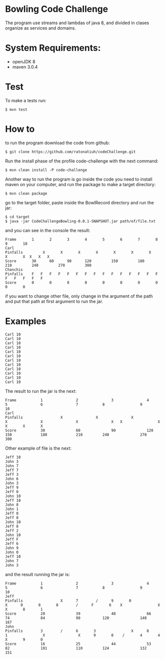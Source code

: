 # Bowling Code Challenge



The program use streams and lambdas of java 8, and divided in clases organize as services and domains.

# System Requirements:

- openJDK 8
- maven 3.0.4

# Test

To make a tests run:

```
$ mvn test
```
# How to

to run the program download the code from github:

```
$ git clone https://github.com/ratonatiuh/codeChallenge.git
```

Run the install phase of the profile code-challenge with the next command:

```
$ mvn clean install -P code-challenge
```

Another way to run the program is go inside the code you need to install maven on your computer, and run the package to make a target directory:

```
$ mvn clean package
```

go to the target folder, paste inside the BowlRecord directory and run the jar:
 
```
$ cd target
$ java -jar CodeChallengeBowling-0.0.1-SNAPSHOT.jar path/of/file.txt
```

and you can see in the console the result:

```
Frame 	 	1 	 	2 	 	3 	 	4 	 	5 	 	6 	 	7 	 	8 	 	9 	 	10 	 	
Carl
Pinfalls 		 X 		 X 		 X 		 X 		 X 		 X 		 X 		 X 		 X 	X 	X 	X 	
Score 	 	30 	 	60 	 	90 	 	120 	 	150 	 	180 	 	210 	 	240 	 	270 	 	300
Chanchis
Pinfalls 	F 	F 	F 	F 	F 	F 	F 	F 	F 	F 	F 	F 	F 	F 	F 	F 	F 	F 	F 	F 
Score 	 	0 	 	0 	 	0 	 	0 	 	0 	 	0 	 	0 	 	0 	 	0 	 	0

```

if you want to change other file,  only change in the argument of the path and put that path at first argument to run the jar.

# Examples

```
Carl 10
Carl 10
Carl 10
Carl 10
Carl 10
Carl 10
Carl 10
Carl 10
Carl 10
Carl 10
Carl 10
Carl 10
```
The result to run the jar is the next:

```
Frame           1               2               3               4               5               6               7           8                9               10       
Carl
Pinfalls                 X               X               X               X               X               X               X   X                X      X       X       X 
Score           30              60              90              120             150             180             210         240              270             300
```
Other example of file is the next:

```
Jeff 10
John 3
John 7
Jeff 7
Jeff 3
John 6
John 3
Jeff 9
Jeff 0
John 10
Jeff 10
John 8
John 1
Jeff 0
Jeff 8
John 10
Jeff 8
Jeff 2
John 10
Jeff F
Jeff 6
John 9
John 0
Jeff 10
John 7
John 3
```

and the result running the jar is:

```
Frame           1               2               3               4               5               6               7           8                9               10       
Jeff
Pinfalls                 X      7        /      9       0                X      0       8       8        /      F       6    X                X      X       8       1 
Score           20              39              48              66              74              84              90          120              148             167
John
Pinfalls        3        /      6       3                X      8       1                X               X      9       0    /       4       4       X       9       0 
Score           16              25              44              53              82              101             110         124              132             151
```
